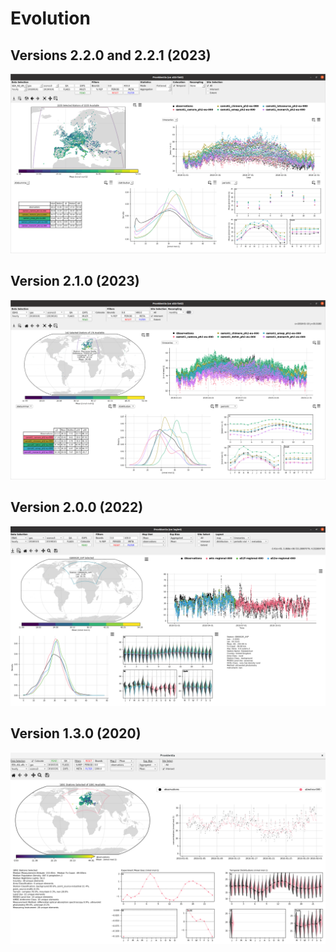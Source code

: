 # Evolution

## Versions 2.2.0 and 2.2.1 (2023)
![providentia](uploads/1217dfb1afd5a736fc58b48d06616cc0/providentia.png)

## Version 2.1.0 (2023)

![PRV_2023](uploads/d8738b1ba2aa141633b2ee70a26040f5/PRV_2023.png)

## Version 2.0.0 (2022)

![PRV_2022](uploads/7eafbe454078618d9f3834cb07289e03/PRV_2022.jpg)

## Version 1.3.0 (2020)

![PRV_2020](uploads/b8a649d132018a354e1d982398d52fd7/PRV_2020.png)